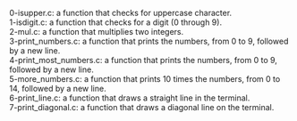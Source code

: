 0-isupper.c: a function that checks for uppercase character.
<br>1-isdigit.c: a function that checks for a digit (0 through 9).
<br>2-mul.c: a function that multiplies two integers.
<br>3-print_numbers.c: a function that prints the numbers, from 0 to 9, followed by a new line.
<br>4-print_most_numbers.c: a function that prints the numbers, from 0 to 9, followed by a new line.
<br>5-more_numbers.c: a function that prints 10 times the numbers, from 0 to 14, followed by a new line.
<br>6-print_line.c: a function that draws a straight line in the terminal.
<br>7-print_diagonal.c: a function that draws a diagonal line on the terminal.

